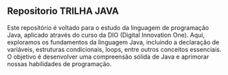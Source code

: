 ## Repositorio TRILHA JAVA

Este repositório é voltado para o estudo da linguagem de programação Java, aplicado através do curso da DIO (Digital Innovation One). Aqui, exploramos os fundamentos da linguagem Java, incluindo a declaração de variáveis, estruturas condicionais, loops, entre outros conceitos essenciais. O objetivo é desenvolver uma compreensão sólida de Java e aprimorar nossas habilidades de programação.

